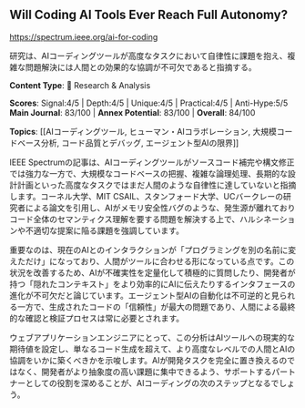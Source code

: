 ## Will Coding AI Tools Ever Reach Full Autonomy?

https://spectrum.ieee.org/ai-for-coding

研究は、AIコーディングツールが高度なタスクにおいて自律性に課題を抱え、複雑な問題解決には人間との効果的な協調が不可欠であると指摘する。

**Content Type**: 🔬 Research & Analysis

**Scores**: Signal:4/5 | Depth:4/5 | Unique:4/5 | Practical:4/5 | Anti-Hype:5/5
**Main Journal**: 83/100 | **Annex Potential**: 83/100 | **Overall**: 84/100

**Topics**: [[AIコーディングツール, ヒューマン・AIコラボレーション, 大規模コードベース分析, コード品質とデバッグ, エージェント型AIの限界]]

IEEE Spectrumの記事は、AIコーディングツールがソースコード補完や構文修正では強力な一方で、大規模なコードベースの把握、複雑な論理処理、長期的な設計計画といった高度なタスクではまだ人間のような自律性に達していないと指摘します。コーネル大学、MIT CSAIL、スタンフォード大学、UCバークレーの研究者による論文を引用し、AIがメモリ安全性バグのような、発生源が離れておりコード全体のセマンティクス理解を要する問題を解決する上で、ハルシネーションや不適切な提案に陥る課題を強調しています。

重要なのは、現在のAIとのインタラクションが「プログラミングを別の名前に変えただけ」になっており、人間がツールに合わせる形になっている点です。この状況を改善するため、AIが不確実性を定量化して積極的に質問したり、開発者が持つ「隠れたコンテキスト」をより効率的にAIに伝えたりするインタフェースの進化が不可欠だと論じています。エージェント型AIの自動化は不可逆的と見られる一方で、生成されたコードの「信頼性」が最大の問題であり、人間による最終的な確認と検証プロセスは常に必要とされます。

ウェブアプリケーションエンジニアにとって、この分析はAIツールへの現実的な期待値を設定し、単なるコード生成を超えて、より高度なレベルでの人間とAIの協調をいかに築くべきかを示唆します。AIが開発タスクを完全に置き換えるのではなく、開発者がより抽象度の高い課題に集中できるよう、サポートするパートナーとしての役割を深めることが、AIコーディングの次のステップとなるでしょう。